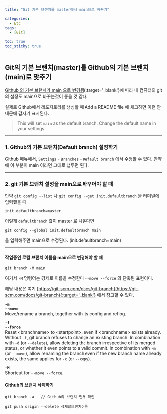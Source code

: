```yaml
---
title: "Git 기본 브랜치를 master에서 main으로 바꾸기"

categories:
  - Etc
tags:
  - [Git]

toc: true
toc_sticky: true
---
```



## Git의 기본 브랜치(master)를 Github의 기본 브랜치(main)로 맞추기

[Github 의 기본 브랜치가 main 으로 변경됨](https://github.blog/changelog/2020-10-01-the-default-branch-for-newly-created-repositories-is-now-main/){:target='_blank'}에 따라 내 컴퓨터의 git의 설정도 main으로 바꾸는것이 좋을 것 같다.  

실제로 Github에서 레포지토리를 생성할 때 Add a README file 에 체크하면 이런 안내문에 갑자기 표시된다.
> This will set ```main``` as the default branch. Change the default name in your settings.

---

### 1. Github의 기본 브랜치(Default branch) 설정하기

Github 메뉴에서, ```Settings``` - ```Branches``` - ```Default branch``` 에서 수정할 수 있다. 만약에 이 부분이 main 이라면 그대로 냅두면 된다.

---

### 2. git 기본 브랜치 설정을 main으로 바꾸어야 할 때

만약 ```git config --list``` 나 ```git config --get init.defaultbranch``` 을 터미널에 입력했을 때

```
init.defaultbranch=master
```

이렇게 ```defaultbranch``` 값이 master 로 나온다면

```
git config --global init.defaultbranch main
```

을 입력해주면 main으로 수정된다. (init.defaultbranch=main)

---

#### 작업중인 로컬 브랜치 이름을 main으로 변경해야 할 때
```
git branch -M main
```

여기서 ```-M``` 명령어는 강제로 이름을 수정한다 ```--move --force``` 의 단축된 표현이다.  

해당 내용은 여기 [https://git-scm.com/docs/git-branch](https://git-scm.com/docs/git-branch){:target='_blank'} 에서 참고할 수 있다.  

**```-m```**  
**```--move```**  
Move/rename a branch, together with its config and reflog.  


**```-f```**  
**```--force```**  
Reset \<branchname\> to \<startpoint\>, even if \<branchname\> exists already. Without ```-f```, git branch refuses to change an existing branch. In combination with ```-d``` (or ```--delete```), allow deleting the branch irrespective of its merged status, or whether it even points to a valid commit. In combination with ```-m``` (or ```--move```), allow renaming the branch even if the new branch name already exists, the same applies for ```-c``` (or ```--copy```).


**```-M```**  
Shortcut for ```--move --force```.




#### Github의 브랜치 삭제하기

```
git branch -a   // Github의 브랜치 먼저 확인

git push origin --delete 삭제할브랜치이름
```

